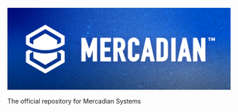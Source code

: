 ![Mercadian Systems](https://github.com/mercadian/.github/blob/main/images/banner_small.png)

The official repository for Mercadian Systems
